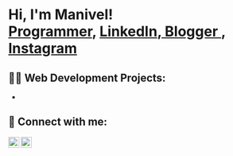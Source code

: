 <h1>Hi, I'm Manivel! <br/><a href="https://github.com/Manivel336">Programmer</a>, <a href="https://www.linkedin.com/in/manivel-k-13b465224/">LinkedIn</a>,<a href="https://papashabits.blogspot.com/"> Blogger </a>, <a href="https://www.instagram.com/invites/contact/?i=1jr68v1rrbsxv&utm_content=ouxqdy5"> Instagram </a> </h1>

<h2>👨‍💻 Web Development Projects:</h2>

- 

<h2> 🤳 Connect with me:</h2>

<img align="left" alt="Manivel | LinkedIn" width="22px" src="https://cdn.jsdelivr.net/npm/simple-icons@v3/icons/linkedin.svg" />
<img align="left" alt="Manivel | Instagram" width="22px" src="https://cdn.jsdelivr.net/npm/simple-icons@v3/icons/instagram.svg" />





